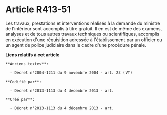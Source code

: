 # Article R413-51

Les travaux, prestations et interventions réalisés à la demande du ministre de l'intérieur sont accomplis à titre gratuit. Il
en est de même des examens, analyses et de tous autres travaux techniques ou scientifiques, accomplis en exécution d'une
réquisition adressée à l'établissement par un officier ou un agent de police judiciaire dans le cadre d'une procédure pénale.

**Liens relatifs à cet article**

	**Anciens textes**:

	  - Décret n°2004-1211 du 9 novembre 2004 - art. 23 (VT)

	**Codifié par**:

	  - Décret n°2013-1113 du 4 décembre 2013 - art.

	**Créé par**:

	  - Décret n°2013-1113 du 4 décembre 2013 - art.
